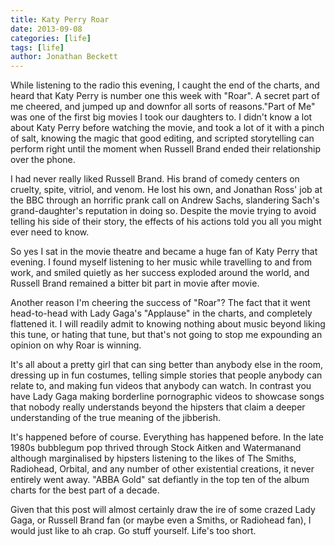```yaml
---
title: Katy Perry Roar
date: 2013-09-08
categories: [life]
tags: [life]
author: Jonathan Beckett
---
```


While listening to the radio this evening, I caught the end of the charts, and heard that Katy Perry is number one this week with "Roar". A secret part of me cheered, and jumped up and downfor all sorts of reasons."Part of Me" was one of the first big movies I took our daughters to. I didn't know a lot about Katy Perry before watching the movie, and took a lot of it with a pinch of salt, knowing the magic that good editing, and scripted storytelling can perform right until the moment when Russell Brand ended their relationship over the phone.

I had never really liked Russell Brand. His brand of comedy centers on cruelty, spite, vitriol, and venom. He lost his own, and Jonathan Ross' job at the BBC through an horrific prank call on Andrew Sachs, slandering Sach's grand-daughter's reputation in doing so. Despite the movie trying to avoid telling his side of their story, the effects of his actions told you all you might ever need to know.

So yes I sat in the movie theatre and became a huge fan of Katy Perry that evening. I found myself listening to her music while travelling to and from work, and smiled quietly as her success exploded around the world, and Russell Brand remained a bitter bit part in movie after movie.

Another reason I'm cheering the success of "Roar"? The fact that it went head-to-head with Lady Gaga's "Applause" in the charts, and completely flattened it. I will readily admit to knowing nothing about music beyond liking this tune, or hating that tune, but that's not going to stop me expounding an opinion on why Roar is winning.

It's all about a pretty girl that can sing better than anybody else in the room, dressing up in fun costumes, telling simple stories that people anybody can relate to, and making fun videos that anybody can watch. In contrast you have Lady Gaga making borderline pornographic videos to showcase songs that nobody really understands beyond the hipsters that claim a deeper understanding of the true meaning of the jibberish.

It's happened before of course. Everything has happened before. In the late 1980s bubblegum pop thrived through Stock Aitken and Watermanand although marginalised by hipsters listening to the likes of The Smiths, Radiohead, Orbital, and any number of other existential creations, it never entirely went away. "ABBA Gold" sat defiantly in the top ten of the album charts for the best part of a decade.

Given that this post will almost certainly draw the ire of some crazed Lady Gaga, or Russell Brand fan (or maybe even a Smiths, or Radiohead fan), I would just like to ah crap. Go stuff yourself. Life's too short.